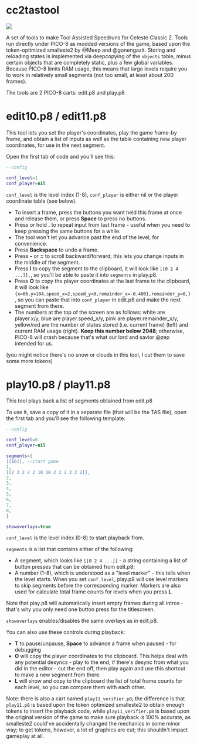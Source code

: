 # cc2tastool

<img src="https://raw.githubusercontent.com/db0z/cc2tastool/main/preview.gif">

A set of tools to make Tool Assisted Speedruns for Celeste Classic 2. Tools run directly under PICO-8 as modded versions of the game, based upon the token-optimized smalleste2 by @Meep and @gonengazit. Storing and reloading states is implemented via deepcopying of the `objects` table, minus certain objects that are completely static, plus a few global variables. Because PICO-8 limits RAM usage, this means that large levels require you to work in relatively small segments (not too small, at least about 200 frames).

The tools are 2 PICO-8 carts: edit.p8 and play.p8

# edit10.p8 / edit11.p8

This tool lets you set the player's coordinates, play the game frame-by frame, and obtain a list of inputs as well as the table containing new player coordinates, for use in the next segment.

Open the first tab of code and you'll see this:

```lua
--config

conf_level=1
conf_player=nil
```

`conf_level` is the level index (1-8), `conf_player` is either nil or the player coordinate table (see below).

* To insert a frame, press the buttons you want held this frame at once and release them, or press **Space** to press no buttons.
* Press or hold **.** to repeat input from last frame - useful when you need to keep pressing the same buttons for a while.
* The tool won't let you advance past the end of the level, for convenience.
* Press **Backspace** to undo a frame.
* Press **-** or **=** to scroll backward/forward; this lets you change inputs in the middle of the segment.
* Press **I** to copy the segment to the clipboard, it will look like `[[0 2 4 ...]],`, so you'll be able to paste it into `segments` in play.p8.
* Press **O** to copy the player coordinates at the last frame to the clipboard, it will look like `{x=66,y=104,speed_x=2,speed_y=0,remainder_x=-0.4001,remainder_y=0,}`, so you can paste that into `conf_player` in edit.p8 and make the next segment from there.
* The numbers at the top of the screen are as follows: white are player.x/y, blue are player.speed_x/y, pink are player.remainder_x/y, yellow/red are the number of states stored (i.e. current frame) (left) and current RAM usage (right). **Keep this number below 2048**; otherwise, PICO-8 will crash because that's what our lord and savior @zep intended for us.

(you might notice there's no snow or clouds in this tool, I cut them to save some more tokens)

# play10.p8 / play11.p8

This tool plays back a list of segments obtained from edit.p8

To use it, save a copy of it in a separate file (that will be the TAS file), open the first tab and you'll see the following template:

```lua
--config

conf_level=0
conf_player=nil

segments={
[[16]], --start game
1,
[[2 2 2 2 2 18 18 2 2 2 2 2 2]],
2,
3,
4,
5,
6,
7,
8,
}

showoverlays=true

```

`conf_level` is the level index (0-8) to start playback from.

`segments` is a list that contains either of the following:

* A segment, which looks like `[[0 2 4 ...]]` - a string containing a list of button presses that can be obtained from edit.p8;
* A number (1-8), which is understood as a "level marker" - this tells when the level starts. When you set `conf_level`, play.p8 will use level markers to skip segments before the corresponding marker. Markers are also used for calculate total frame counts for levels when you press **L**.

Note that play.p8 will automatically insert empty frames during all intros - that's why you only need one button press for the titlescreen.

`showoverlays` enables/disables the same overlays as in edit.p8.

You can also use these controls during playback:

* **T** to pause/unpause, **Space** to advance a frame when paused - for debugging
* **O** will copy the player coordinates to the clipboard. This helps deal with any potential desyncs - play to the end, if there's desync from what you did in the editor - cut the end off, then play again and use this shortcut to make a new segment from there.
* **L** will show and copy to the clipboard the list of total frame counts for each level, so you can compare them with each other.

Note: there is also a cart named `play11_verifier.p8`; the difference is that `play11.p8` is based upon the token optimized smalleste2 to obtain enough tokens to insert the playback code, while `play11_verifier.p8` is based upon the original version of the game to make sure playback is 100% accurate, as smalleste2 could've accidentally changed the mechanics in some minor way; to get tokens, however, a lot of graphics are cut; this shouldn't impact gameplay at all.
